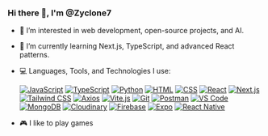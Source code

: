 ### Hi there 👋, I'm @Zyclone7

- 👀 I’m interested in web development, open-source projects, and AI.
- 🌱 I’m currently learning Next.js, TypeScript, and advanced React patterns.
- 💻 Languages, Tools, and Technologies I use:

  [![JavaScript](https://img.shields.io/badge/-JavaScript-F7DF1E?style=flat-square&logo=javascript&logoColor=black)](https://developer.mozilla.org/en-US/docs/Web/JavaScript)
  [![TypeScript](https://img.shields.io/badge/-TypeScript-007ACC?style=flat-square&logo=typescript&logoColor=white)](https://www.typescriptlang.org/)
  [![Python](https://img.shields.io/badge/-Python-3776AB?style=flat-square&logo=python&logoColor=white)](https://www.python.org/)
  [![HTML](https://img.shields.io/badge/-HTML5-E34F26?style=flat-square&logo=html5&logoColor=white)](https://developer.mozilla.org/en-US/docs/Web/HTML)
  [![CSS](https://img.shields.io/badge/-CSS3-1572B6?style=flat-square&logo=css3&logoColor=white)](https://developer.mozilla.org/en-US/docs/Web/CSS)
  [![React](https://img.shields.io/badge/-React-61DAFB?style=flat-square&logo=react&logoColor=black)](https://reactjs.org/)
  [![Next.js](https://img.shields.io/badge/-Next.js-000000?style=flat-square&logo=nextdotjs&logoColor=white)](https://nextjs.org/)
  [![Tailwind CSS](https://img.shields.io/badge/-Tailwind%20CSS-38B2AC?style=flat-square&logo=tailwind-css&logoColor=white)](https://tailwindcss.com/)
  [![Axios](https://img.shields.io/badge/-Axios-5A29E4?style=flat-square&logo=axios&logoColor=white)](https://axios-http.com/)
  [![Vite.js](https://img.shields.io/badge/-Vite-646CFF?style=flat-square&logo=vite&logoColor=white)](https://vitejs.dev/)
  [![Git](https://img.shields.io/badge/-Git-F05032?style=flat-square&logo=git&logoColor=white)](https://git-scm.com/)
  [![Postman](https://img.shields.io/badge/-Postman-FF6C37?style=flat-square&logo=postman&logoColor=white)](https://www.postman.com/)
  [![VS Code](https://img.shields.io/badge/-VS%20Code-007ACC?style=flat-square&logo=visual-studio-code&logoColor=white)](https://code.visualstudio.com/)
  [![MongoDB](https://img.shields.io/badge/-MongoDB-47A248?style=flat-square&logo=mongodb&logoColor=white)](https://www.mongodb.com/)
  [![Cloudinary](https://img.shields.io/badge/-Cloudinary-3448C5?style=flat-square&logo=cloudinary&logoColor=white)](https://cloudinary.com/)
  [![Firebase](https://img.shields.io/badge/-Firebase-FFCA28?style=flat-square&logo=firebase&logoColor=black)](https://firebase.google.com/)
  [![Expo](https://img.shields.io/badge/-Expo-000020?style=flat-square&logo=expo&logoColor=white)](https://expo.dev/)
  [![React Native](https://img.shields.io/badge/-React%20Native-61DAFB?style=flat-square&logo=react&logoColor=black)](https://reactnative.dev/)

- 🎮 I like to play games

<!---
Zyclone7/Zyclone7 is a ✨ special ✨ repository because its `README.md` (this file) appears on your GitHub profile.
You can click the Preview link to take a look at your changes.
--->
